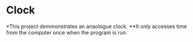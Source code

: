 # Clock

*This project demmonstrates an anaologue clock.
**It only accesses time from the computer once when the program is run.